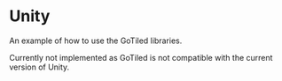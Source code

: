 # Unity

An example of how to use the GoTiled libraries.

Currently not implemented as GoTiled is not compatible with the current version of Unity.
